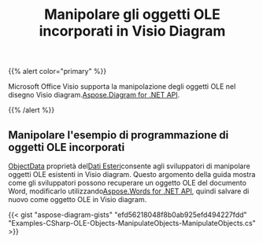 ﻿---
title: Manipolare gli oggetti OLE incorporati in Visio Diagram
type: docs
weight: 10
url: /it/net/manipulate-the-embedded-ole-objects-in-visio-diagram/
description: Questa pagina descrive come manipolare un oggetto ole con la libreria Aspose.Diagram.
---
{{% alert color="primary" %}}

Microsoft Office Visio supporta la manipolazione degli oggetti OLE nel disegno Visio diagram.[Aspose.Diagram for .NET API](https://products.aspose.com/diagram/net/).

{{% /alert %}}
## **Manipolare l'esempio di programmazione di oggetti OLE incorporati**
[ObjectData](http://www.aspose.com/api/net/diagram/aspose.diagram/foreigndata/properties/objectdata) proprietà del[Dati Esteri](http://www.aspose.com/api/net/diagram/aspose.diagram/foreigndata)consente agli sviluppatori di manipolare oggetti OLE esistenti in Visio diagram. Questo argomento della guida mostra come gli sviluppatori possono recuperare un oggetto OLE del documento Word, modificarlo utilizzando[Aspose.Words for .NET API](https://products.aspose.com/words/net), quindi salvare di nuovo come oggetto OLE in Visio diagram.

{{< gist "aspose-diagram-gists" "efd56218048f8b0ab925efd494227fdd" "Examples-CSharp-OLE-Objects-ManipulateObjects-ManipulateObjects.cs" >}}
